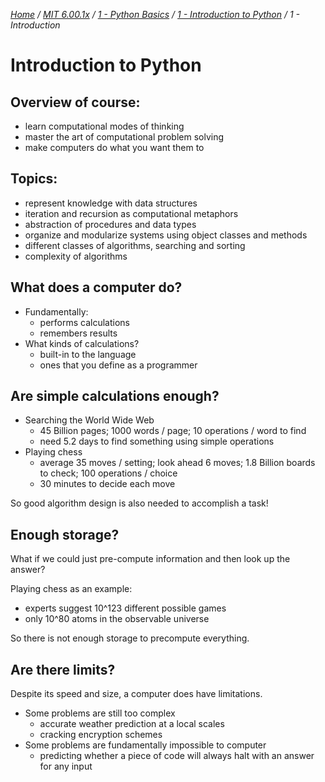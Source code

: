 _[Home](../../../../) / [MIT 6.00.1x](../../../) / [1 - Python Basics](../../) / [1 - Introduction to Python](../) / 1 - Introduction_
# Introduction to Python

## Overview of course:
- learn computational modes of thinking
- master the art of computational problem solving
- make computers do what you want them to

## Topics:
- represent knowledge with data structures
- iteration and recursion as computational metaphors
- abstraction of procedures and data types
- organize and modularize systems using object classes and methods
- different classes of algorithms, searching and sorting
- complexity of algorithms

## What does a computer do?
- Fundamentally:
	- performs calculations
	- remembers results
- What kinds of calculations?
	- built-in to the language
	- ones that you define as a programmer

## Are simple calculations enough?
- Searching the World Wide Web
	- 45 Billion pages; 1000 words / page; 10 operations / word to find
	- need 5.2 days to find something using simple operations
- Playing chess
	- average 35 moves / setting; look ahead 6 moves; 1.8 Billion boards to check; 100 operations / choice
	- 30 minutes to decide each move

So good algorithm design is also needed to accomplish a task!

## Enough storage?
What if we could just pre-compute information and then look up the answer?

Playing chess as an example:
- experts suggest 10^123 different possible games
- only 10^80 atoms in the observable universe

So there is not enough storage to precompute everything.

## Are there limits?
Despite its speed and size, a computer does have limitations.
- Some problems are still too complex
	- accurate weather prediction at a local scales
	- cracking encryption schemes
- Some problems are fundamentally impossible to computer
	- predicting whether a piece of code will always halt with an answer for any input